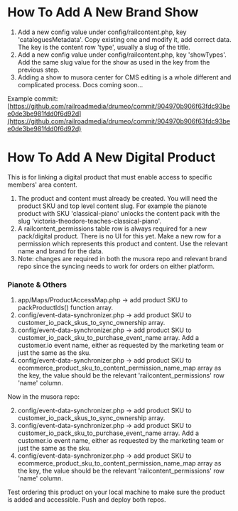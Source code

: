 # How To Add A New Brand Show

1. Add a new config value under config/railcontent.php, key 'cataloguesMetadata'. 
   Copy existing one and modify it, add correct data. The key is the content row 'type', usually a slug of the title.
2. Add a new config value under config/railcontent.php, key 'showTypes'. Add the same slug value for the show
   as used in the key from the previous step.
3. Adding a show to musora center for CMS editing is a whole different and complicated process. Docs coming soon...
   
Example commit: [https://github.com/railroadmedia/drumeo/commit/904970b906f63fdc93bee0de3be981fdd0f6d92d](https://github.com/railroadmedia/drumeo/commit/904970b906f63fdc93bee0de3be981fdd0f6d92d)

# How To Add A New Digital Product

This is for linking a digital product that must enable access to specific members' area content.

1. The product and content must already be created. You will need the product SKU and top level content slug.
   For example the pianote product with SKU 'classical-piano' unlocks the content pack with the slug 
   'victoria-theodore-teaches-classical-piano'.
3. A railcontent_permissions table row is always required for a new pack/digital product. There is no UI for this yet.
   Make a new row for a permission which represents this product and content. Use the relevant name and brand for the data.
2. Note: changes are required in both the musora repo and relevant brand repo since the syncing needs to work for orders
   on either platform.
   
### Pianote & Others

1. app/Maps/ProductAccessMap.php -> add product SKU to packProductIds() function array.
2. config/event-data-synchronizer.php -> add product SKU to customer_io_pack_skus_to_sync_ownership array.
2. config/event-data-synchronizer.php -> add product SKU to customer_io_pack_sku_to_purchase_event_name array. 
   Add a customer.io event name, either as requested by the marketing team or just the same as the sku.
3. config/event-data-synchronizer.php -> add product SKU to ecommerce_product_sku_to_content_permission_name_map 
   array as the key, the value should be the relevant 'railcontent_permissions' row 'name' column.

Now in the musora repo:

2. config/event-data-synchronizer.php -> add product SKU to customer_io_pack_skus_to_sync_ownership array.
2. config/event-data-synchronizer.php -> add product SKU to customer_io_pack_sku_to_purchase_event_name array.
   Add a customer.io event name, either as requested by the marketing team or just the same as the sku.
3. config/event-data-synchronizer.php -> add product SKU to ecommerce_product_sku_to_content_permission_name_map
   array as the key, the value should be the relevant 'railcontent_permissions' row 'name' column.
   

Test ordering this product on your local machine to make sure the product is added and accessible.
Push and deploy both repos.